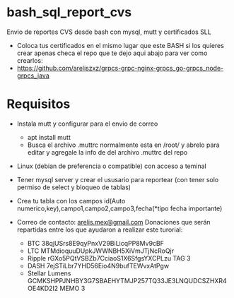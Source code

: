 # bash_sql_report_cvs
Envio de reportes CVS desde bash con mysql, mutt y certificados SLL
* Coloca tus certificados en el mismo lugar que este BASH si los quieres crear apenas checa el repo que te dejo aqui abajo para ver como crearlos:
* https://github.com/areliszxz/grpcs-grpc-nginx-grpcs_go-grpcs_node-grpcs_java 

# Requisitos
* Instala mutt y configurar para el envio de correo
  * apt install mutt
  * Busca el archivo .muttrc normalmente esta en /root/ y abrelo para editar y agregale la info de del archivo .muttrc del repo
* Linux (debian de preferencia o compatible) con acceso a teminal 
* Tener mysql server y crear el ususario para reportear (con tener solo permiso de select y bloqueo de tablas)
 * Crea tu tabla con los campos id(Auto numerico,key),campo1,campo2,campo3,fecha(*tipo fecha importante)

* Correo de contacto: arelis.mex@gmail.com Donaciones que serán repartidas entre los que ayudaron a realizar este turorial:
  * BTC 38qjUSrs8E9qyPnxV29BiLicqPP8Mv9cBF
  * LTC MTMdioquuDUpkJWWNBH5XiVmJTjNcRoQjr
  * Ripple rGXo5PQtVSBZb7CciaoS1X6SfgsYXCPLzu TAG 3
  * DASH 7ejSTiLbr7YHD56Eio4N9bufTEWvxAtPgw
  * Stellar Lumens GCMKSHPPJNHBY3G7SBAEHYTMJP257TQ33JE3LNQUDCSZHXR4OE4KD2I2 MEMO 3
